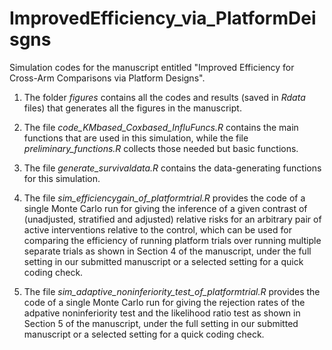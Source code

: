 # ImprovedEfficiency_via_PlatformDeisgns

Simulation codes for the manuscript entitled "Improved Efficiency for Cross-Arm Comparisons via Platform Designs".

1. The folder *figures* contains all the codes and results (saved in *Rdata* files) that generates all the figures in the manuscript.

2. The file *code_KMbased_Coxbased_InfluFuncs.R* contains the main functions that are used in this simulation, while the file *preliminary_functions.R* collects those needed but basic functions.

3. The file *generate_survivaldata.R* contains the data-generating functions for this simulation. 

4. The file *sim_efficiencygain_of_platformtrial.R* provides the code of a single Monte Carlo run for giving the inference of a given contrast of (unadjusted, stratified and adjusted) relative risks for an arbitrary pair of active interventions relative to the control, which can be used for comparing the efficiency of running platform trials over running multiple separate trials as shown in Section 4 of the manuscript, under the full setting in our submitted manuscript or a selected setting for a quick coding check.

5. The file *sim_adaptive_noninferiority_test_of_platformtrial.R* provides the code of a single Monte Carlo run for giving the rejection rates of the adpative noninferiority test and the likelihood ratio test as shown in Section 5 of the manuscript, under the full setting in our submitted manuscript or a selected setting for a quick coding check.
